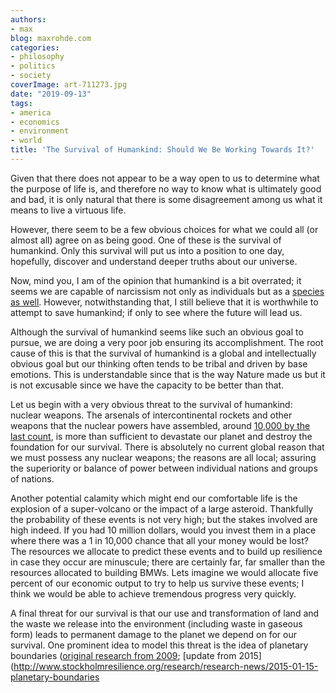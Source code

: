 ```yaml
---
authors:
- max
blog: maxrohde.com
categories:
- philosophy
- politics
- society
coverImage: art-711273.jpg
date: "2019-09-13"
tags:
- america
- economics
- environment
- world
title: 'The Survival of Humankind: Should We Be Working Towards It?'
---
```


Given that there does not appear to be a way open to us to determine what the purpose of life is, and therefore no way to know what is ultimately good and bad, it is only natural that there is some disagreement among us what it means to live a virtuous life.

However, there seem to be a few obvious choices for what we could all (or almost all) agree on as being good. One of these is the survival of humankind. Only this survival will put us into a position to one day, hopefully, discover and understand deeper truths about our universe.

Now, mind you, I am of the opinion that humankind is a bit overrated; it seems we are capable of narcissism not only as individuals but as a [species as well](https://en.wikipedia.org/wiki/Homo_Deus:_A_Brief_History_of_Tomorrow). However, notwithstanding that, I still believe that it is worthwhile to attempt to save humankind; if only to see where the future will lead us.

Although the survival of humankind seems like such an obvious goal to pursue, we are doing a very poor job ensuring its accomplishment. The root cause of this is that the survival of humankind is a global and intellectually obvious goal but our thinking often tends to be tribal and driven by base emotions. This is understandable since that is the way Nature made us but it is not excusable since we have the capacity to be better than that.

Let us begin with a very obvious threat to the survival of humankind: nuclear weapons. The arsenals of intercontinental rockets and other weapons that the nuclear powers have assembled, around [10,000 by the last count](https://thebulletin.org/nuclear-notebook-multimedia), is more than sufficient to devastate our planet and destroy the foundation for our survival. There is absolutely no current global reason that we must possess any nuclear weapons; the reasons are all local; assuring the superiority or balance of power between individual nations and groups of nations.

Another potential calamity which might end our comfortable life is the explosion of a super-volcano or the impact of a large asteroid. Thankfully the probability of these events is not very high; but the stakes involved are high indeed. If you had 10 million dollars, would you invest them in a place where there was a 1 in 10,000 chance that all your money would be lost? The resources we allocate to predict these events and to build up resilience in case they occur are minuscule; there are certainly far, far smaller than the resources allocated to building BMWs. Lets imagine we would allocate five percent of our economic output to try to help us survive these events; I think we would be able to achieve tremendous progress very quickly.

A final threat for our survival is that our use and transformation of land and the waste we release into the environment (including waste in gaseous form) leads to permanent damage to the planet we depend on for our survival. One prominent idea to model this threat is the idea of planetary boundaries ([original research from 2009](https://www.ecologyandsociety.org/vol14/iss2/art32/); [update from 2015](http://www.stockholmresilience.org/research/research-news/2015-01-15-planetary-boundaries